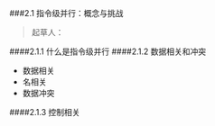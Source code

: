 ###2.1 指令级并行：概念与挑战
>起草人：

####2.1.1 什么是指令级并行
####2.1.2 数据相关和冲突
- 数据相关
- 名相关
- 数据冲突

####2.1.3 控制相关 
                                                                                                                                                                                    